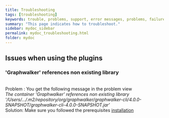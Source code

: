 ```yaml
---
title: Troubleshooting
tags: [troubleshooting]
keywords: trouble, problems, support, error messages, problems, failure, error, #fail, model based testing, graphwalker, Eclipse plugin, GraphWalker Eclipse Plugin
summary: "This page indicates how to troubleshoot."
sidebar: mydoc_sidebar
permalink: mydoc_troubleshooting.html
folder: mydoc
---
```


## Issues when using the plugins
 
###  'Graphwalker' references non existing library
<br/>Problem :
You get the following message in the problem view<br/>
	*The container 'Graphwalker' references non existing library '/Users/.../.m2/repository/org/graphwalker/graphwalker-cli/4.0.0-SNAPSHOT/graphwalker-cli-4.0.0-SNAPSHOT.jar'*
<br/>Solution:
Make sure you followed the prerequisites [installation](http://127.0.0.1:4000/mydoc_install_gw4e_on_top_of_eclipse.html)

